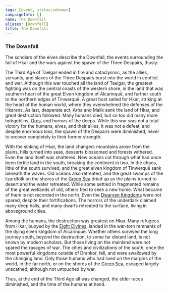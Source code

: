 ```yaml
---
tags: [event, status/unknown]
campaignInfo: []
name: The Downfall
aliases: [Downfall]
title: The Downfall
---
```


### The Downfall

The scholars of the elves describe the Downfall, the events surrounding the fall of Hkar and the wars against the spawn of the Three Despairs, thusly:

The Third Age of Taelgar ended in fire and cataclysmic, as the allies, servants, and slaves of the Three Despairs burst into the world in conflict and war. Although this war touched all the land of Taelgar, the greatest fighting was on the central coasts of the western shore, in the land that was southern heart of the great Elven kingdom of Alcarinquë, and further south to the northern edges of Tinwerquë. A great host sailed for Hkar, striking at the heart of the human world, where they overwhelmed the defenses of the Hkarans. As last, desperate act, Arha and Malik sank the land of Hkar, and great destruction followed. Many humans died, but so too did many more hobgoblins, [Orcs](<../../species/children-of-the-embodied-gods/orcs/orcs.md>), and horrors of the deeps. While this war was not a total victory for the humans, elves, and their allies, it was not a defeat, and despite enormous loss, the spawn of the Despairs were diminished, never to recover completely to their former strength. 

With the sinking of Hkar, the land changed: mountains arose from the plains, hills turned into seas, desserts blossomed and forests withered. Even the land itself was shattered. New oceans cut through what had once been fertile land in the south, breaking the continent in two. In the chaos, little of the south survived, and the great elven kingdom of Tinwerquë sank beneath the waves. Old oceans also retreated, and the great swamps of the lizardfolk on the shores of the [Green Sea](<../../gazetteer/green-sea.md>) dried up as the plains turned to desert and the water retreated. While some settled in fragmented remains of the great wetlands of old, others fled to seek a new home. What became of them is not recorded in the north. Even the [Dwarven Kingdoms](<../../gazetteer/sentinel-range/dwarven-kingdoms/dwarven-kingdoms.md>) were not spared, despite their fortifications. The horrors of the underdark claimed many deep halls, and many dwarfs retreated to the surface, living in aboveground cities.

Among the humans, the destruction was greatest on Hkar. Many refugees from Hkar, buoyed by the [Eight Divines](<../../cosmology/religions/mos-numena/mos-numena.md>), landed in the war-torn remnants of the dying elven kingdom of Alcarinquë. Whether others survived the long journey south, beyond the destruction, to some far distant land, is not known by modern scholars. But those living on the mainland were not spared the ravages of war. The cities and civilizations of the south, once the most powerful kingdoms outside of Drankor, fell, and were swallowed by the changing land. Only those humans who had lived on the margins of the world, in the far north, or on the shores of the [Green Sea](<../../gazetteer/green-sea.md>), escaped largely unscathed, although not untouched by war. 

Thus, at the end of the Third Age all was changed, the elder races diminished, and the time of the humans at hand.

